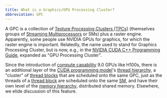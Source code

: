 ```yaml
---
title: What is a Graphics/GPU Processing Cluster?
abbreviation: GPC
---
```


A GPC is a collection of
[Texture Processing Clusters (TPCs)](/gpu-glossary/device-hardware/texture-processing-cluster)
(themselves groups of
[Streaming Multiprocessors](/gpu-glossary/device-hardware/streaming-multiprocessor)
or SMs) plus a raster engine. Apparently, some people use NVIDIA GPUs for
graphics, for which the raster engine is important. Relatedly, the name used to
stand for Graphics Processing Cluster, but is now, e.g., in the
[NVIDIA CUDA C++ Programming Guide](https://docs.nvidia.com/cuda/cuda-c-programming-guide/index.html),
expanded as "GPU Processing Cluster".

Since the introduction of
[compute capability](/gpu-glossary/device-software/compute-capability) 9.0 GPUs
like H100s, there is an additional layer of the
[CUDA programming model](/gpu-glossary/device-software/cuda-programming-model)'s
[thread hierarchy](/gpu-glossary/device-software/thread-hierarchy), a "cluster"
of [thread blocks](/gpu-glossary/device-software/thread-block) that are
scheduled onto the same GPC, just as the threads of a
[thread block](/gpu-glossary/device-software/thread-block) are scheduled onto
the same [SM](/gpu-glossary/device-hardware/streaming-multiprocessor), and have
their own level of the
[memory hierarchy](/gpu-glossary/device-software/memory-hierarchy), distributed
shared memory. Elsewhere, we elide discussion of this feature.
